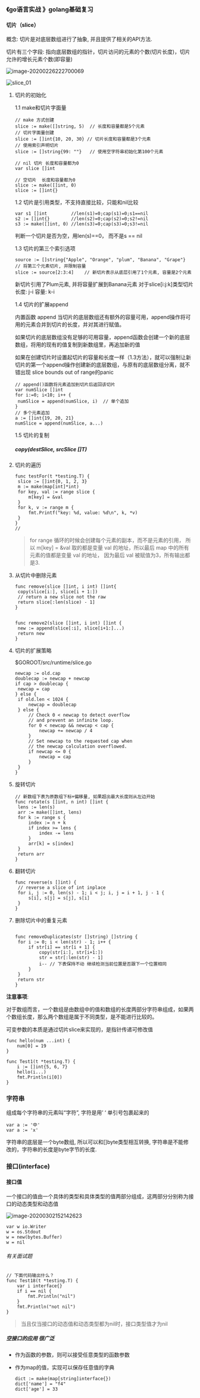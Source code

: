 ### 《go语言实战 》golang基础复习



#### 切片（slice）

概念: 切片是对底层数组进行了抽象, 并且提供了相关的API方法. 

切片有三个字段: 指向底层数组的指针，切片访问的元素的个数(切片长度)，切片允许的增长元素个数(即容量)

![image-20200226222700069](./asset/base/image-20200226222700069.png)

![slice_01](https://www.liwenzhou.com/images/Go/slice/slice_01.png)

1. 切片的初始化

   1.1 make和切片字面量

   ```golang
   // make 方式创建
   slice := make([]string, 5)  // 长度和容量都是5个元素
   // 切片字面量创建
   slice := []int{10, 20, 30} // 切片长度和容量都是3个元素
   // 使用索引声明切片
   slice := []string{99: ""}   // 使用空字符串初始化第100个元素
   
   // nil 切片 长度和容量都为0
   var slice []int
   
   // 空切片  长度和容量都为0
   slice := make([]int, 0)
   slice := []int{}
   
   ```

   1.2 切片是引用类型，不支持直接比较，只能和nil比较

   ```//golang
   var s1 []int         //len(s1)=0;cap(s1)=0;s1==nil
   s2 := []int{}        //len(s2)=0;cap(s2)=0;s2!=nil
   s3 := make([]int, 0) //len(s3)=0;cap(s3)=0;s3!=nil
   ```

   判断一个切片是否为空，用len(s)==0， 而不是s == nil

   1.3 切片的第三个索引选项

   ```golang
   source := []string{"Apple", "Orange", "plum", "Banana", "Grape"}
   // 将第三个元素切片, 并限制容量
   slice := source[2:3:4]    // 新切片表示从底层引用了1个元素, 容量是2个元素
   
   ```

   新切片引用了Plum元素, 并将容量扩展到Banana元素
   对于slice[i:j:k]类型切片 
   长度: j-i 						容量: k-i

   1.4 切片的扩展append

   内置函数 append 当切片的底层数组还有额外的容量可用，append操作将可用的元素合并到切片的长度，并对其进行赋值。

   如果切片的底层数组没有足够的可用容量，append函数会创建一个新的底层数组，将用的现有的值复制到新数组里，再追加新的值

   如果在创建切片时设置起切片的容量和长度一样（1.3方法），就可以强制让新切片的第一个append操作创建新的底层数组，与原有的底层数组分离，就不错出现 slice bounds out of range的panic

   ```golang
   // append()函数将元素追加到切片后返回该切片
   var numSlice []int
   for i:=0; i<10; i++ {
   	numSlice = append(numSlice, i)  // 单个追加
   }
   // 多个元素追加
   a := []int{19, 20, 21}
   numSlice = append(numSlice, a...)
   ```

   1.5 切片的复制

   ##### copy(destSlice, srcSlice []T)

2. 切片的遍历

   ```golang
   func testFor(t *testing.T) {
   	slice := []int{0, 1, 2, 3}
   	m := make(map[int]*int)
   	for key, val := range slice {
   		m[key] = &val
   	}
   	for k, v := range m {
   		fmt.Printf("key: %d, value: %d\n", k, *v)
   	}
   }
   // 
   ```

   > for range 循环的时候会创建每个元素的副本，而不是元素的引用， 所以 m[key] = &val 取的都是变量 val 的地址，所以最后 map 中的所有元素的值都是变量 val 的地址， 因为最后 val 被赋值为3，所有输出都是3.

3. 从切片中删除元素

   ```golang
   func remove(slice []int, i int) []int{
   	copy(slice[i:], slice[i + 1:])
   	// return a new slice not the raw
   	return slice[:len(slice) - 1]
   }
   
   
   func remove2(slice []int, i int) []int {
   	new := append(slice[:i], slice[i+1:]...)
   	return new
   }
   ```

   

4. 切片的扩展策略

   $GOROOT/src/runtime/slice.go

   ```golang
   newcap := old.cap
   doublecap := newcap + newcap
   if cap > doublecap {
   	newcap = cap
   } else {
   	if old.len < 1024 {
   		newcap = doublecap
   	} else {
   		// Check 0 < newcap to detect overflow
   		// and prevent an infinite loop.
   		for 0 < newcap && newcap < cap {
   			newcap += newcap / 4
   		}
   		// Set newcap to the requested cap when
   		// the newcap calculation overflowed.
   		if newcap <= 0 {
   			newcap = cap
   		}
   	}
   }
   ```

5. 旋转切片

   ```golang
   // 新数组下表为原数组下标+偏移量, 如果超出最大长度则从左边开始
   func rotate(s []int, n int) []int {
   	lens := len(s)
   	arr := make([]int, lens)
   	for k := range s {
   		index := n + k
   		if index >= lens {
   			index -= lens
   		}
   		arr[k] = s[index]
   	}
   	return arr
   }
   ```

6. 翻转切片

   ``` golang
   func reverse(s []int) {
   	// reverse a slice of int inplace
   	for i, j := 0, len(s) - 1; i < j; i, j = i + 1, j - 1 {
   		s[i], s[j] = s[j], s[i]
   	}
   }
   ```

7. 删除切片中的重复元素

   ```golang
   
   func removeDuplicates(str []string) []string {
   	for i := 0; i < len(str) - 1; i++ {
   		if str[i] == str[i + 1] {
   			copy(str[i:], str[i+1:])
   			str = str[:len(str) - 1]
   			i-- // 下表保持不动 继续检测当前位置是否跟下一个位置相同
   		}
   	}
   	return str
   }
   ```


**注意事项**:

对于数组而言，一个数组是由数组中的值和数组的长度两部分字符串组成，如果两个数组长度，那么两个数组是属于不同类型，是不能进行比较的。



可变参数的本质是通过切片slice来实现的，是指针传递可修改值

```golang
func hello(num ...int) {
	num[0] = 19
}

func Test1(t *testing.T) {
	i := []int{5, 6, 7}
	hello(i...)
	fmt.Println(i[0]) 
}
```



### 字符串

组成每个字符串的元素叫“字符”, 字符是用’ ‘ 单引号包裹起来的

```golang
var a := '中'
var a := 'x'
```



字符串的底层是一个byte数组, 所以可以和[]byte类型相互转换, 字符串是不能修改的，字符串的长度是byte字节的长度. 





### 接口(interface)

#### 接口值

一个接口的值由一个具体的类型和具体类型的值两部分组成，这两部分分别称为接口的动态类型和动态值

![image-20200302152142623](./asset/base/image-20200302152142623.png)

```golang
var w io.Writer
w = os.Stdout
w = new(bytes.Buffer)
w = nil
```

###### 有关面试题

```golang
// 下面代码输出什么？
func Test18(t *testing.T) {
	var i interface{}
	if i == nil {
		fmt.Println("nil")
	}
	fmt.Println("not nil")
}
```

> 当且仅当接口的动态值和动态类型都为nil时，接口类型值才为nil

##### 空接口的应用 很广泛

- 作为函数的参数，则可以接受任意类型的函数参数

- 作为map的值，实现可以保存任意值的字典

  ```golang
  dict := make(map[string]interface{})
  dict['name'] = "f4"
  dict['age'] = 33
  ```

  
